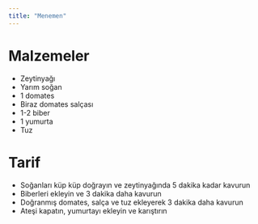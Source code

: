 ```yaml
---
title: "Menemen"
---
```


# Malzemeler

 - Zeytinyağı
 - Yarım soğan
 - 1 domates
 - Biraz domates salçası
 - 1-2 biber
 - 1 yumurta
 - Tuz

# Tarif

 - Soğanları küp küp doğrayın ve zeytinyağında 5 dakika kadar kavurun
 - Biberleri ekleyin ve 3 dakika daha kavurun
 - Doğranmış domates, salça ve tuz ekleyerek 3 dakika daha kavurun
 - Ateşi kapatın, yumurtayı ekleyin ve karıştırın